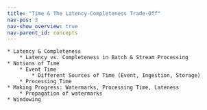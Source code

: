 ```yaml
---
title: "Time & The Latency-Completeness Trade-Off"
nav-pos: 3
nav-show_overview: true
nav-parent_id: concepts
---
```

<!--
Licensed to the Apache Software Foundation (ASF) under one
or more contributor license agreements.  See the NOTICE file
distributed with this work for additional information
regarding copyright ownership.  The ASF licenses this file
to you under the Apache License, Version 2.0 (the
"License"); you may not use this file except in compliance
with the License.  You may obtain a copy of the License at

  http://www.apache.org/licenses/LICENSE-2.0

Unless required by applicable law or agreed to in writing,
software distributed under the License is distributed on an
"AS IS" BASIS, WITHOUT WARRANTIES OR CONDITIONS OF ANY
KIND, either express or implied.  See the License for the
specific language governing permissions and limitations
under the License.
-->

    * Latency & Completeness
        * Latency vs. Completeness in Batch & Stream Processing
    * Notions of Time
        * Event Time
            * Different Sources of Time (Event, Ingestion, Storage)
        * Processing Time
    * Making Progress: Watermarks, Processing Time, Lateness
        * Propagation of watermarks
    * Windowing